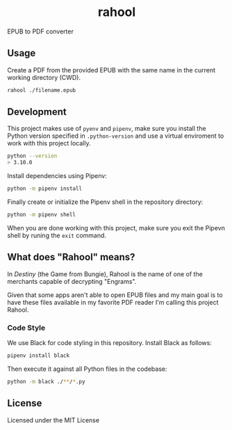 <div>
  <h1 align="center">rahool</h1>
  <p>EPUB to PDF converter</p>
</div>

## Usage

Create a PDF from the provided EPUB with the same name in the current working
directory (CWD).

```bash
rahool ./filename.epub
```

## Development

This project makes use of `pyenv` and `pipenv`, make sure you install the
Python version specified in `.python-version` and use a virtual enviroment to
work with this project locally.

```bash
python --version
> 3.10.0
```

Install dependencies using Pipenv:

```bash
python -m pipenv install
```

Finally create or initialize the Pipenv shell in the repository directory:

```bash
python -m pipenv shell
```

When you are done working with this project, make sure you exit the Pipevn shell
by runing the `exit` command.

## What does "Rahool" means?

In _Destiny_ (the Game from Bungie), Rahool is the name of one of the merchants
capable of decrypting "Engrams".

Given that some apps aren't able to open EPUB files and my main goal is to have
these files available in my favorite PDF reader I'm calling this project Rahool.

### Code Style

We use Black for code styling in this repository.
Install Black as follows:

```bash
pipenv install black
```

Then execute it against all Python files in the codebase:

```bash
python -m black ./**/*.py
```

## License

Licensed under the MIT License
